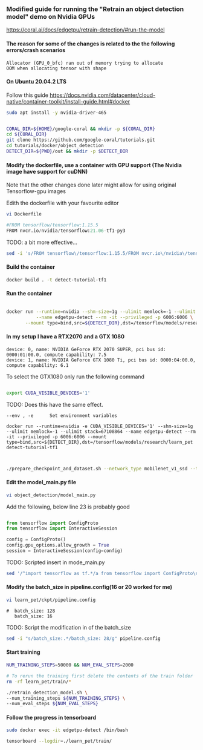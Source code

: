 ### Modified guide for running the "Retrain an object detection model" demo on Nvidia GPUs

https://coral.ai/docs/edgetpu/retrain-detection/#run-the-model


#### The reason for some of the changes is related to the the following errors/crash scenarios
```
Allocator (GPU_0_bfc) ran out of memory trying to allocate
OOM when allocating tensor with shape
```

#### On Ubuntu 20.04.2 LTS
Follow this guide https://docs.nvidia.com/datacenter/cloud-native/container-toolkit/install-guide.html#docker
```bash
sudo apt install -y nvidia-driver-465
```




```bash

CORAL_DIR=${HOME}/google-coral && mkdir -p ${CORAL_DIR}
cd ${CORAL_DIR}
git clone https://github.com/google-coral/tutorials.git
cd tutorials/docker/object_detection
DETECT_DIR=${PWD}/out && mkdir -p $DETECT_DIR

```

#### Modify the dockerfile, use a container with GPU support (The Nvidia image have support for cuDNN)
Note that the other changes done later might allow for using original Tensorflow-gpu images

Edith the dockerfile with your favourite editor
```bash
vi Dockerfile
```
```python
#FROM tensorflow/tensorflow:1.15.5
FROM nvcr.io/nvidia/tensorflow:21.06-tf1-py3
```
TODO: a bit more effective...
```bash
sed -i 's/FROM tensorflow\/tensorflow:1.15.5/FROM nvcr.io\/nvidia\/tensorflow:21.06-tf1-py3/g' Dockerfile
```
#### Build the container
```bash
docker build . -t detect-tutorial-tf1
```


#### Run the container
```bash

docker run --runtime=nvidia --shm-size=1g --ulimit memlock=-1 --ulimit stack=67108864 \
           --name edgetpu-detect --rm -it --privileged -p 6006:6006 \
	   --mount type=bind,src=${DETECT_DIR},dst=/tensorflow/models/research/learn_pet detect-tutorial-tf1
```

#### In my setup I have a RTX2070 and a GTX 1080
```
device: 0, name: NVIDIA GeForce RTX 2070 SUPER, pci bus id: 0000:01:00.0, compute capability: 7.5
device: 1, name: NVIDIA GeForce GTX 1080 Ti, pci bus id: 0000:04:00.0, compute capability: 6.1
```

To select the GTX1080 only run the following command
```bash

export CUDA_VISIBLE_DEVICES='1'

```

TODO: Does this have the same effect. 
```
--env , -e 		Set environment variables

docker run --runtime=nvidia -e CUDA_VISIBLE_DEVICES='1' --shm-size=1g --ulimit memlock=-1 --ulimit stack=67108864 --name edgetpu-detect --rm -it --privileged -p 6006:6006 --mount type=bind,src=${DETECT_DIR},dst=/tensorflow/models/research/learn_pet detect-tutorial-tf1


```


```bash

./prepare_checkpoint_and_dataset.sh --network_type mobilenet_v1_ssd --train_whole_model true

```


#### Edit the model_main.py file
```bash
vi object_detection/model_main.py
```
Add the following, below line 23 is probably good
```python

from tensorflow import ConfigProto
from tensorflow import InteractiveSession

config = ConfigProto()
config.gpu_options.allow_growth = True
session = InteractiveSession(config=config)
```

TODO: Scripted insert in mode_main.py
```bash
sed '/^import tensorflow as tf.*/a from tensorflow import ConfigProto\nfrom tensorflow import InteractiveSession\nconfig = ConfigProto()\nconfig.gpu_options.allow_growth = True\nsession = InteractiveSession(config=config)\n' model_main.py
```

#### Modify the batch_size in pipeline.config(16 or 20 worked for me)
```bash
vi learn_pet/ckpt/pipeline.config 
```
```
#  batch_size: 128
   batch_size: 16
```
TODO: Script the modification in of the batch_size
```bash
sed -i "s/batch_size:.*/batch_size: 28/g" pipeline.config
```

#### Start training
```bash
NUM_TRAINING_STEPS=50000 && NUM_EVAL_STEPS=2000

# To rerun the training first delete the contents of the train folder
rm -rf learn_pet/train/*

./retrain_detection_model.sh \
--num_training_steps ${NUM_TRAINING_STEPS} \
--num_eval_steps ${NUM_EVAL_STEPS}
```

#### Follow the progress in tensorboard
```bash
sudo docker exec -it edgetpu-detect /bin/bash
```

```bash
tensorboard --logdir=./learn_pet/train/
```
